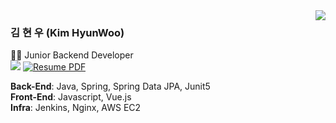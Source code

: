 <img align="right" src="https://github-readme-stats.vercel.app/api?username=hwookim&show_icons=true&theme=great-gatsby" />

### 김 현 우 (Kim HyunWoo)
👨‍💻 Junior Backend Developer  
[![](http://img.shields.io/badge/-Resume-00A98F?style=flat&logo=About.me&logoColor=white&link=https://hwookim-portfolio.netlify.app/)](https://hwookim-portfolio.netlify.app/)
[![Resume PDF](http://img.shields.io/badge/-Resume%20PDF-1E4C7C?style=flat&logo=About.me&logoColor=white&link=https://github.com/hwookim/hwookim/raw/master/%EA%B9%80%ED%98%84%EC%9A%B0%20%EC%9D%B4%EB%A0%A5%EC%84%9C.pdf)](https://github.com/hwookim/hwookim/raw/master/%EA%B9%80%ED%98%84%EC%9A%B0%20%EC%9D%B4%EB%A0%A5%EC%84%9C.pdf)

**Back-End**: Java, Spring, Spring Data JPA, Junit5  
**Front-End**: Javascript, Vue.js  
**Infra**: Jenkins, Nginx, AWS EC2
